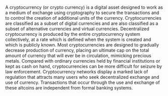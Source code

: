 A cryptocurrency (or crypto currency) is a digital asset designed to work as a medium of exchange using cryptography to secure 
the transactions and to control the creation of additional units of the currency. Cryptocurrencies are classified as a subset of 
digital currencies and are also classified as a subset of alternative currencies and virtual currencies.
Decentralized cryptocurrency is produced by the entire cryptocurrency system collectively,
at a rate which is defined when the system is created and which is publicly known.
Most cryptocurrencies are designed to gradually decrease production of currency, placing an ultimate cap on the total 
amount of currency that will ever be in circulation, mimicking precious metals.
Compared with ordinary currencies held by financial institutions or kept as cash on hand, 
cryptocurrencies can be more difficult for seizure by law enforcement.
Cryptocurrency networks display a marked lack of regulation that attracts many users who seek decentralized exchange and
use of currency.
Transactions that occur through the use and exchange of these altcoins are independent from formal banking systems.
